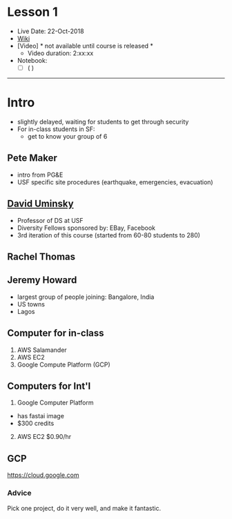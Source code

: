 # Lesson 1

- Live Date:  22-Oct-2018
- [Wiki](https://forums.fast.ai/t/lesson-1-class-discussion-and-resources/27332)
- [Video] * not available until course is released * 
  - Video duration:  2:xx:xx
- Notebook:  
  - [ ] ( )
  
--- 

# Intro
- slightly delayed, waiting for students to get through security
- For in-class students in SF:
  - get to know your group of 6
  
## Pete Maker
- intro from PG&E
- USF specific site procedures (earthquake, emergencies, evacuation)

## [David Uminsky](https://www.linkedin.com/in/david-uminsky-5153b1a8/)
- Professor of DS at USF
- Diversity Fellows sponsored by:  EBay, Facebook
- 3rd iteration of this course (started from 60-80 students to 280)

## Rachel Thomas

## Jeremy Howard
- largest group of people joining:  Bangalore, India
- US towns
- Lagos

## Computer for in-class
1.  AWS Salamander
2.  AWS EC2
3.  Google Compute Platform (GCP)

## Computers for Int'l
1.  Google Computer Platform 
  - has fastai image
  - $300 credits
2.  AWS EC2 $0.90/hr  

## GCP
https://cloud.google.com

### Advice
Pick one project, do it very well, and make it fantastic.

